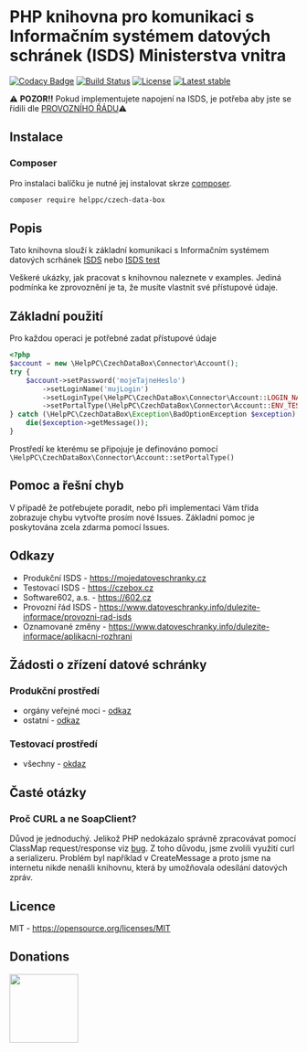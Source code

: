 # PHP knihovna pro komunikaci s Informačním systémem datových schránek (ISDS) Ministerstva vnitra

[![Codacy Badge](https://api.codacy.com/project/badge/Grade/9603ec25b52742289f804caf03438efa)](https://www.codacy.com/app/Tirus91/czechDataBox?utm_source=github.com&amp;utm_medium=referral&amp;utm_content=HelpPC/czechDataBox&amp;utm_campaign=Badge_Grade)
[![Build Status](https://travis-ci.org/HelpPC/czechDataBox.svg?branch=master)](https://travis-ci.org/HelpPC/czechDataBox) 
[![License](https://img.shields.io/badge/license-MIT-blue.svg)](https://packagist.org/packages/helppc/czechDataBox)
[![Latest stable](https://img.shields.io/packagist/v/helppc/czech-data-box.svg)](https://packagist.org/packages/helppc/czech-data-box)

⚠ **POZOR!!** Pokud implementujete napojení na ISDS, je potřeba aby jste se řídili dle [PROVOZNÍHO ŘÁDU](https://www.datoveschranky.info/dulezite-informace/provozni-rad-isds)⚠
## Instalace

### Composer

Pro instalaci balíčku je nutné jej instalovat skrze [composer](https://getcomposer.org/).

```bash
composer require helppc/czech-data-box
```

## Popis
Tato knihovna slouží k základní komunikaci s Informačním systémem datových scrhánek [ISDS](https://mojedatovaschranka.cz) nebo [ISDS test](https://czebox.cz)

Veškeré ukázky, jak pracovat s knihovnou naleznete v examples. Jediná podmínka ke zprovoznění je ta, že musíte vlastnit své přístupové údaje. 

## Základní použití
Pro každou operaci je potřebné zadat přístupové údaje
```php
<?php
$account = new \HelpPC\CzechDataBox\Connector\Account();
try {
    $account->setPassword('mojeTajneHeslo')
        ->setLoginName('mujLogin')
        ->setLoginType(\HelpPC\CzechDataBox\Connector\Account::LOGIN_NAME_PASSWORD)
        ->setPortalType(\HelpPC\CzechDataBox\Connector\Account::ENV_TEST);
} catch (\HelpPC\CzechDataBox\Exception\BadOptionException $exception) {
    die($exception->getMessage());
}
```
Prostředí ke kterému se připojuje je definováno pomocí ``\HelpPC\CzechDataBox\Connector\Account::setPortalType()``

## Pomoc a řešní chyb

V případě že potřebujete poradit, nebo při implementaci Vám třída zobrazuje chybu vytvořte prosím nové Issues. 
Základní pomoc je poskytována zcela zdarma pomocí Issues.

## Odkazy
- Produkční ISDS - https://mojedatoveschranky.cz
- Testovací ISDS - https://czebox.cz
- Software602, a.s. - https://602.cz
- Provozní řád ISDS - https://www.datoveschranky.info/dulezite-informace/provozni-rad-isds
- Oznamované změny - https://www.datoveschranky.info/dulezite-informace/aplikacni-rozhrani

## Žádosti o zřízení datové schránky
### Produkční prostředí
- orgány veřejné moci - [odkaz](https://www.datoveschranky.info/documents/1744842/1746058/sprava_dalsich_DS_OVM.zfo/cfd889e3-0c11-4228-d87f-5c426dfc5ebb)
- ostatní - [odkaz](https://www.datoveschranky.info/documents/1744842/1746063/zadost_zrizeni_ds.zfo/42ee7c26-16dd-427f-94c8-319453efdae4)

### Testovací prostředí
- všechny - [okdaz](https://www.datoveschranky.info/documents/1744842/1746073/zadost_zrizeni_testovaci_ds.zfo/4b75d5bf-0272-4305-9cef-8ec8f019e9d3)

## Časté otázky
### Proč CURL a ne SoapClient?
Důvod je jednoduchý. Jelikož PHP nedokázalo správně zpracovávat pomocí ClassMap request/response viz [bug](https://bugs.php.net/bug.php?id=45404). Z toho důvodu, jsme zvolili využití curl a serializeru. Problém byl například v CreateMessage a proto jsme na internetu nikde nenašli knihovnu, která by umožňovala odesílání datových zpráv.

## Licence
MIT - https://opensource.org/licenses/MIT

## Donations

[<img src="http://icons.iconarchive.com/icons/designbolts/credit-card-payment/256/Paypal-icon.png" width="120">](https://paypal.me/helppc)